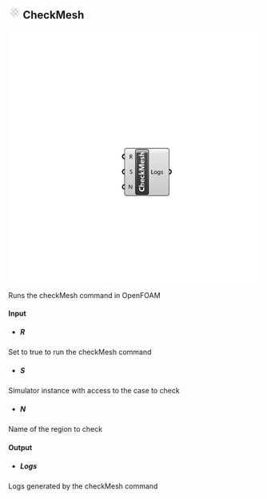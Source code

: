 ## ![](../../images/icons/CheckMesh.png) CheckMesh

![](../../images/components/CheckMesh.png)

Runs the checkMesh command in OpenFOAM

#### Input
* ##### R 
Set to true to run the checkMesh command
* ##### S 
Simulator instance with access to the case to check
* ##### N 
Name of the region to check

#### Output
* ##### Logs
Logs generated by the checkMesh command